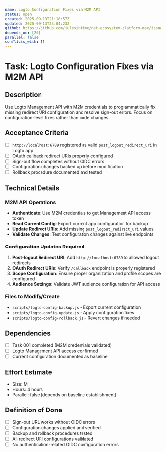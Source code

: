 ```yaml
---
name: Logto Configuration Fixes via M2M API
status: open
created: 2025-09-13T21:18:57Z
updated: 2025-09-13T23:04:23Z
github: https://github.com/julesintime/net-ecosystem-platform-max/issues/27
depends_on: [26]
parallel: false
conflicts_with: []
---
```


# Task: Logto Configuration Fixes via M2M API

## Description
Use Logto Management API with M2M credentials to programmatically fix missing redirect URI configuration and resolve sign-out errors. Focus on configuration-level fixes rather than code changes.

## Acceptance Criteria
- [ ] `http://localhost:6789` registered as valid `post_logout_redirect_uri` in Logto app
- [ ] OAuth callback redirect URIs properly configured  
- [ ] Sign-out flow completes without OIDC errors
- [ ] Configuration changes backed up before modification
- [ ] Rollback procedure documented and tested

## Technical Details

### M2M API Operations
- **Authenticate**: Use M2M credentials to get Management API access token
- **Read Current Config**: Export current app configuration for backup
- **Update Redirect URIs**: Add missing `post_logout_redirect_uri` values
- **Validate Changes**: Test configuration changes against live endpoints

### Configuration Updates Required
1. **Post-logout Redirect URI**: Add `http://localhost:6789` to allowed logout redirects
2. **OAuth Redirect URIs**: Verify `/callback` endpoint is properly registered
3. **Scope Configuration**: Ensure proper organization and profile scopes are configured
4. **Audience Settings**: Validate JWT audience configuration for API access

### Files to Modify/Create
- `scripts/logto-config-backup.js` - Export current configuration
- `scripts/logto-config-update.js` - Apply configuration fixes
- `scripts/logto-config-rollback.js` - Revert changes if needed

## Dependencies
- [ ] Task 001 completed (M2M credentials validated)
- [ ] Logto Management API access confirmed
- [ ] Current configuration documented as baseline

## Effort Estimate
- Size: M  
- Hours: 4 hours
- Parallel: false (depends on baseline establishment)

## Definition of Done
- [ ] Sign-out URL works without OIDC errors
- [ ] Configuration changes applied and verified
- [ ] Backup and rollback procedures tested
- [ ] All redirect URI configurations validated
- [ ] No authentication-related OIDC configuration errors
